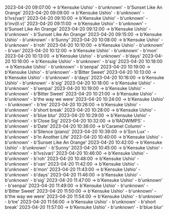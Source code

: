 2023-04-20 09:07:00 -> b'Kensuke Ushio' - b'unknown' - b'Sunset Like An Orange'
2023-04-20 09:09:00 -> b'Kensuke Ushio' - b'unknown' - b'lvs(var)'
2023-04-20 09:10:00 -> b'Kensuke Ushio' - b'unknown' - b'inv(II.v)'
2023-04-20 09:11:00 -> b'Kensuke Ushio' - b'unknown' - b'Sunset Like An Orange'
2023-04-20 09:12:00 -> b'Kensuke Ushio' - b'unknown' - b'Sunset Like An Orange'
2023-04-20 09:15:00 -> b'Kensuke Ushio' - b'unknown' - b'Sunny'
2023-04-20 10:08:00 -> b'Kensuke Ushio' - b'unknown' - b'roh'
2023-04-20 10:10:00 -> b'Kensuke Ushio' - b'unknown' - b'van'
2023-04-20 10:12:00 -> b'Kensuke Ushio' - b'unknown' - b'mon'
2023-04-20 10:13:00 -> b'Kensuke Ushio' - b'unknown' - b'days'
2023-04-20 10:16:00 -> b'Kensuke Ushio' - b'unknown' - b'sig'
2023-04-20 10:18:00 -> b'Kensuke Ushio' - b'unknown' - b'senpai'
2023-04-20 10:19:00 -> b'Kensuke Ushio' - b'unknown' - b'Bitter Sweet'
2023-04-20 10:13:00 -> b'Kensuke Ushio' - b'unknown' - b'days'
2023-04-20 10:16:00 -> b'Kensuke Ushio' - b'unknown' - b'sig'
2023-04-20 10:18:00 -> b'Kensuke Ushio' - b'unknown' - b'senpai'
2023-04-20 10:19:00 -> b'Kensuke Ushio' - b'unknown' - b'Bitter Sweet'
2023-04-20 10:21:00 -> b'Kensuke Ushio' - b'unknown' - b'the way we were'
2023-04-20 10:24:00 -> b'Kensuke Ushio' - b'unknown' - b'tre'
2023-04-20 10:26:00 -> b'Kensuke Ushio' - b'unknown' - b'short break'
2023-04-20 10:28:00 -> b'Kensuke Ushio' - b'unknown' - b'blue blur'
2023-04-20 10:29:00 -> b'Kensuke Ushio' - b'unknown' - b'Close Sig'
2023-04-20 10:32:00 -> b'RADWIMPS' - b'unknown' - b'Date'
2023-04-20 10:36:00 -> b'Caramel Column' - b'unknown' - b'Silence (piano)'
2023-04-20 10:39:00 -> b'Son Lux' - b'unknown' - b'In Another Life'
2023-04-20 10:40:00 -> b'Kensuke Ushio' - b'unknown' - b'Sunset Like An Orange'
2023-04-20 10:42:00 -> b'Kensuke Ushio' - b'unknown' - b'Sunny'
2023-04-20 10:45:00 -> b'Kensuke Ushio' - b'unknown' - b'lvs(var)'
2023-04-20 10:46:00 -> b'Kensuke Ushio' - b'unknown' - b'roh'
2023-04-20 10:48:00 -> b'Kensuke Ushio' - b'unknown' - b'van'
2023-04-20 11:42:00 -> b'Kensuke Ushio' - b'unknown' - b'mon'
2023-04-20 11:43:00 -> b'Kensuke Ushio' - b'unknown' - b'days'
2023-04-20 11:46:00 -> b'Kensuke Ushio' - b'unknown' - b'sig'
2023-04-20 11:47:00 -> b'Kensuke Ushio' - b'unknown' - b'senpai'
2023-04-20 11:49:00 -> b'Kensuke Ushio' - b'unknown' - b'Bitter Sweet'
2023-04-20 11:50:00 -> b'Kensuke Ushio' - b'unknown' - b'the way we were'
2023-04-20 11:54:00 -> b'Kensuke Ushio' - b'unknown' - b'tre'
2023-04-20 11:56:00 -> b'Kensuke Ushio' - b'unknown' - b'short break'
2023-04-20 11:57:00 -> b'Kensuke Ushio' - b'unknown' - b'blue blur'
